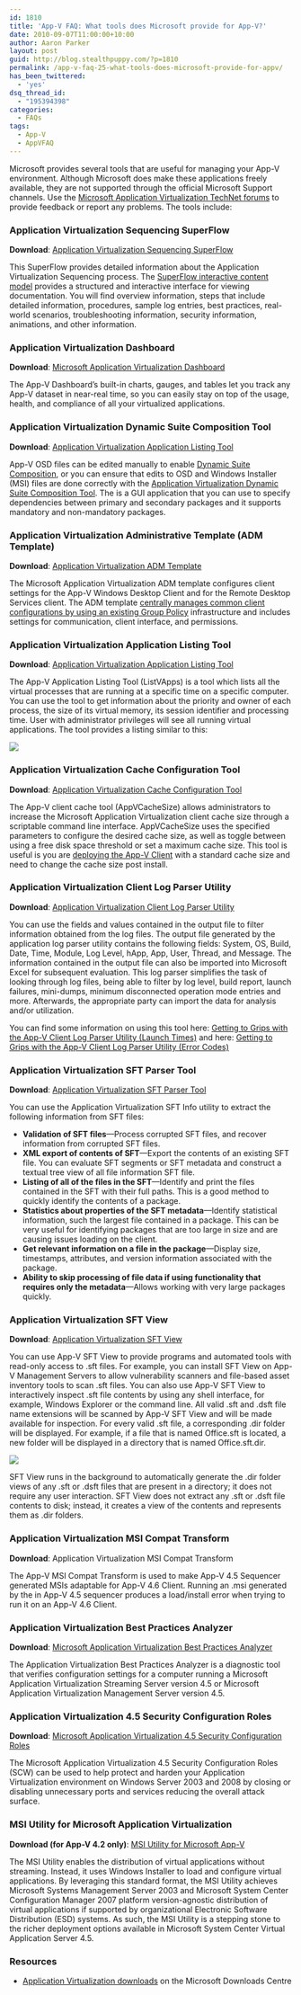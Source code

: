 ```yaml
---
id: 1810
title: 'App-V FAQ: What tools does Microsoft provide for App-V?'
date: 2010-09-07T11:00:00+10:00
author: Aaron Parker
layout: post
guid: http://blog.stealthpuppy.com/?p=1810
permalink: /app-v-faq-25-what-tools-does-microsoft-provide-for-appv/
has_been_twittered:
  - 'yes'
dsq_thread_id:
  - "195394398"
categories:
  - FAQs
tags:
  - App-V
  - AppVFAQ
---
```

<img style="margin: 0px 0px 5px 10px; display: inline;" src="{{site.baseurl}}/media/2010/06/AppVFAQLogo.png" alt="" align="right" />Microsoft provides several tools that are useful for managing your App-V environment. Although Microsoft does make these applications freely available, they are not supported through the official Microsoft Support channels. Use the [Microsoft Application Virtualization TechNet forums](http://social.technet.microsoft.com/Forums/en-gb/category/appvirtualization) to provide feedback or report any problems. The tools include:

### Application Virtualization Sequencing SuperFlow

**Download**: [Application Virtualization Sequencing SuperFlow](http://www.microsoft.com/downloads/details.aspx?displaylang=en&FamilyID=8c4dfab6-7ef5-4188-a531-346cf9bfe7bf)

This SuperFlow provides detailed information about the Application Virtualization Sequencing process. The [SuperFlow interactive content model](http://www.microsoft.com/downloads/en/results.aspx?pocId=&freetext=superflow&DisplayLang=en) provides a structured and interactive interface for viewing documentation. You will find overview information, steps that include detailed information, procedures, sample log entries, best practices, real-world scenarios, troubleshooting information, security information, animations, and other information.

### Application Virtualization Dashboard

**Download**: [Microsoft Application Virtualization Dashboard](http://www.microsoft.com/downloads/details.aspx?displaylang=en&FamilyID=45a90ae8-6d09-4f9a-947b-a2d7fc80ba48)

The App-V Dashboard’s built-in charts, gauges, and tables let you track any App-V dataset in near-real time, so you can easily stay on top of the usage, health, and compliance of all your virtualized applications.

### Application Virtualization Dynamic Suite Composition Tool

**Download**: [Application Virtualization Application Listing Tool](http://www.microsoft.com/downloads/details.aspx?displaylang=en&FamilyID=daa898df-455f-438a-aa2a-421f05894098)

App-V OSD files can be edited manually to enable [Dynamic Suite Composition](http://technet.microsoft.com/en-us/library/cc843662.aspx), or you can ensure that edits to OSD and Windows Installer (MSI) files are done correctly with the [Application Virtualization Dynamic Suite Composition Tool](http://www.microsoft.com/downloads/details.aspx?displaylang=en&FamilyID=daa898df-455f-438a-aa2a-421f05894098). The is a GUI application that you can use to specify dependencies between primary and secondary packages and it supports mandatory and non-mandatory packages.

### Application Virtualization Administrative Template (ADM Template)

**Download**: [Application Virtualization ADM Template](http://www.microsoft.com/downloads/details.aspx?displaylang=en&FamilyID=67cdf9d2-7e8e-4d76-a552-fd82dbbff9bc)

The Microsoft Application Virtualization ADM template configures client settings for the App-V Windows Desktop Client and for the Remote Desktop Services client. The ADM template [centrally manages common client configurations by using an existing Group Policy]({{site.baseurl}}/deployment/app-v-faq-14-can-i-configure-the-app-v-client-via-group-policy) infrastructure and includes settings for communication, client interface, and permissions.

### Application Virtualization Application Listing Tool

**Download**: [Application Virtualization Application Listing Tool](http://www.microsoft.com/downloads/details.aspx?displaylang=en&FamilyID=5da48313-cf6d-445d-af97-594f194ac759)

The App-V Application Listing Tool (ListVApps) is a tool which lists all the virtual processes that are running at a specific time on a specific computer. You can use the tool to get information about the priority and owner of each process, the size of its virtual memory, its session identifier and processing time. User with administrator privileges will see all running virtual applications. The tool provides a listing similar to this:

![]({{site.baseurl}}/media/2010/02/ListApps.png) 

### Application Virtualization Cache Configuration Tool

**Download**: [Application Virtualization Cache Configuration Tool](http://www.microsoft.com/downloads/details.aspx?displaylang=en&FamilyID=5e7089fa-c6ab-4150-8562-3b5bc14cd881)

The App-V client cache tool (AppVCacheSize) allows administrators to increase the Microsoft Application Virtualization client cache size through a scriptable command line interface. AppVCacheSize uses the specified parameters to configure the desired cache size, as well as toggle between using a free disk space threshold or set a maximum cache size. This tool is useful is you are [deploying the App-V Client]({{site.baseurl}}/deployment/app-v-faq-12-how-do-i-create-a-silent-installation-for-the-app-v-client) with a standard cache size and need to change the cache size post install.

### Application Virtualization Client Log Parser Utility

**Download**: [Application Virtualization Client Log Parser Utility](http://www.microsoft.com/downloads/details.aspx?displaylang=en&FamilyID=72876c60-3a87-4705-b722-f73eb56219bf)

You can use the fields and values contained in the output file to filter information obtained from the log files. The output file generated by the application log parser utility contains the following fields: System, OS, Build, Date, Time, Module, Log Level, hApp, App, User, Thread, and Message. The information contained in the output file can also be imported into Microsoft Excel for subsequent evaluation. This log parser simplifies the task of looking through log files, being able to filter by log level, build report, launch failures, mini-dumps, minimum disconnected operation mode entries and more. Afterwards, the appropriate party can import the data for analysis and/or utilization.

You can find some information on using this tool here: [Getting to Grips with the App-V Client Log Parser Utility (Launch Times)](http://blogs.technet.com/virtualworld/archive/2009/04/20/getting-to-grips-with-the-app-v-client-log-parser-utility-launch-times.aspx) and here: [Getting to Grips with the App-V Client Log Parser Utility (Error Codes)](http://blogs.technet.com/virtualworld/archive/2009/04/20/getting-to-grips-with-the-app-v-client-log-parser-utility-error-codes.aspx)

### Application Virtualization SFT Parser Tool

**Download**: [Application Virtualization SFT Parser Tool](http://www.microsoft.com/downloads/details.aspx?displaylang=en&FamilyID=e5a7db27-304b-4cd1-9c80-7ba5fdaea97f)

You can use the Application Virtualization SFT Info utility to extract the following information from SFT files:

  * **Validation of SFT files**—Process corrupted SFT files, and recover information from corrupted SFT files.
  * **XML export of contents of SFT**—Export the contents of an existing SFT file. You can evaluate SFT segments or SFT metadata and construct a textual tree view of all file information SFT file.
  * **Listing of all of the files in the SFT**—Identify and print the files contained in the SFT with their full paths. This is a good method to quickly identify the contents of a package.
  * **Statistics about properties of the SFT metadata**—Identify statistical information, such the largest file contained in a package. This can be very useful for identifying packages that are too large in size and are causing issues loading on the client.
  * **Get relevant information on a file in the package**—Display size, timestamps, attributes, and version information associated with the package.
  * **Ability to skip processing of file data if using functionality that requires only the metadata**—Allows working with very large packages quickly.

### Application Virtualization SFT View

**Download**: [Application Virtualization SFT View](http://www.microsoft.com/downloads/details.aspx?displaylang=en&FamilyID=26d8bfe3-02dd-4073-95f8-594bbb12933a)

You can use App-V SFT View to provide programs and automated tools with read-only access to .sft files. For example, you can install SFT View on App-V Management Servers to allow vulnerability scanners and file-based asset inventory tools to scan .sft files. You can also use App-V SFT View to interactively inspect .sft file contents by using any shell interface, for example, Windows Explorer or the command line. All valid .sft and .dsft file name extensions will be scanned by App-V SFT View and will be made available for inspection. For every valid .sft file, a corresponding .dir folder will be displayed. For example, if a file that is named Office.sft is located, a new folder will be displayed in a directory that is named Office.sft.dir.

![]({{site.baseurl}}/media/2010/02/SFTDir_thumb.png) 

SFT View runs in the background to automatically generate the .dir folder views of any .sft or .dsft files that are present in a directory; it does not require any user interaction. SFT View does not extract any .sft or .dsft file contents to disk; instead, it creates a view of the contents and represents them as .dir folders.

### Application Virtualization MSI Compat Transform

**Download**: Application Virtualization MSI Compat Transform

The App-V MSI Compat Transform is used to make App-V 4.5 Sequencer generated MSIs adaptable for App-V 4.6 Client. Running an .msi generated by the in App-V 4.5 sequencer produces a load/install error when trying to run it on an App-V 4.6 Client.

### Application Virtualization Best Practices Analyzer

**Download**: [Microsoft Application Virtualization Best Practices Analyzer](http://www.microsoft.com/downloads/details.aspx?displaylang=en&FamilyID=1a091960-1c9f-4bfc-9247-284e83c07d02)

The Application Virtualization Best Practices Analyzer is a diagnostic tool that verifies configuration settings for a computer running a Microsoft Application Virtualization Streaming Server version 4.5 or Microsoft Application Virtualization Management Server version 4.5.

### Application Virtualization 4.5 Security Configuration Roles

**Download**: [Microsoft Application Virtualization 4.5 Security Configuration Roles](http://www.microsoft.com/downloads/details.aspx?displaylang=en&FamilyID=63d33346-b864-4284-8c5f-dce80c451e83)

The Microsoft Application Virtualization 4.5 Security Configuration Roles (SCW) can be used to help protect and harden your Application Virtualization environment on Windows Server 2003 and 2008 by closing or disabling unnecessary ports and services reducing the overall attack surface.

### MSI Utility for Microsoft Application Virtualization

**Download (for App-V 4.2 only)**: [MSI Utility for Microsoft App-V](http://www.microsoft.com/downloads/details.aspx?displaylang=en&FamilyID=37a9e590-4f55-44ac-93e1-36eb63a09240)

The MSI Utility enables the distribution of virtual applications without streaming. Instead, it uses Windows Installer to load and configure virtual applications. By leveraging this standard format, the MSI Utility achieves Microsoft Systems Management Server 2003 and Microsoft System Center Configuration Manager 2007 platform version-agnostic distribution of virtual applications if supported by organizational Electronic Software Distribution (ESD) systems. As such, the MSI Utility is a stepping stone to the richer deployment options available in Microsoft System Center Virtual Application Server 4.5.

### Resources

  * [Application Virtualization downloads](http://www.microsoft.com/downloads/en/results.aspx?freetext=%22application+virtualization%22&displaylang=en&stype=s_basic) on the Microsoft Downloads Centre